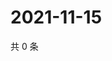 # 2021-11-15

共 0 条

<!-- BEGIN WEIBO -->
<!-- 最后更新时间 Mon Nov 15 2021 20:18:26 GMT+0800 (China Standard Time) -->

<!-- END WEIBO -->
